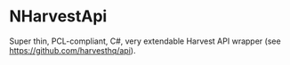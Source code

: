 NHarvestApi
===========

Super thin, PCL-compliant, C#, very extendable Harvest API wrapper (see https://github.com/harvesthq/api).
